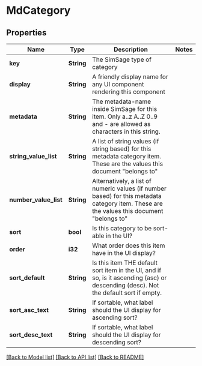 # MdCategory

## Properties

Name | Type | Description | Notes
------------ | ------------- | ------------- | -------------
**key** | **String** | The SimSage type of category | 
**display** | **String** | A friendly display name for any UI component rendering this component | 
**metadata** | **String** | The metadata-name inside SimSage for this item.  Only a..z A..Z 0..9 and - are allowed as characters in this string. | 
**string_value_list** | **String** | A list of string values (if string based) for this metadata category item.  These are the values this document \"belongs to\" | 
**number_value_list** | **String** | Alternatively, a list of numeric values (if number based) for this metadata category item.  These are the values this document \"belongs to\" | 
**sort** | **bool** | Is this category to be sort-able in the UI? | 
**order** | **i32** | What order does this item have in the UI display? | 
**sort_default** | **String** | Is this item THE default sort item in the UI, and if so, is it ascending (asc) or descending (desc).  Not the default sort if empty. | 
**sort_asc_text** | **String** | If sortable, what label should the UI display for ascending sort? | 
**sort_desc_text** | **String** | If sortable, what label should the UI display for descending sort? | 

[[Back to Model list]](../README.md#documentation-for-models) [[Back to API list]](../README.md#documentation-for-api-endpoints) [[Back to README]](../README.md)


